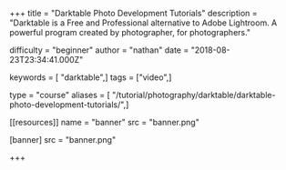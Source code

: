 +++
title = "Darktable Photo Development Tutorials"
description = "Darktable is a Free and Professional alternative to Adobe Lightroom. A powerful program created by photographer, for photographers."

difficulty = "beginner"
author = "nathan"
date = "2018-08-23T23:34:41.000Z"

keywords = [ "darktable",]
tags = ["video",]

type = "course"
aliases = [ "/tutorial/photography/darktable/darktable-photo-development-tutorials/",]

[[resources]]
name = "banner"
src = "banner.png"

[banner]
src = "banner.png"

+++
